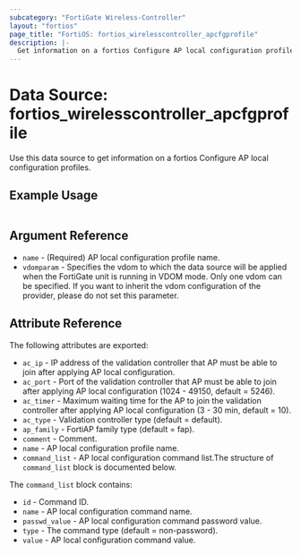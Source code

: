 ```yaml
---
subcategory: "FortiGate Wireless-Controller"
layout: "fortios"
page_title: "FortiOS: fortios_wirelesscontroller_apcfgprofile"
description: |-
  Get information on a fortios Configure AP local configuration profiles.
---
```


# Data Source: fortios_wirelesscontroller_apcfgprofile
Use this data source to get information on a fortios Configure AP local configuration profiles.


## Example Usage

```hcl

```

## Argument Reference

* `name` - (Required) AP local configuration profile name.
* `vdomparam` - Specifies the vdom to which the data source will be applied when the FortiGate unit is running in VDOM mode. Only one vdom can be specified. If you want to inherit the vdom configuration of the provider, please do not set this parameter.

## Attribute Reference

The following attributes are exported:

* `ac_ip` - IP address of the validation controller that AP must be able to join after applying AP local configuration.
* `ac_port` - Port of the validation controller that AP must be able to join after applying AP local configuration (1024 - 49150, default = 5246).
* `ac_timer` - Maximum waiting time for the AP to join the validation controller after applying AP local configuration (3 - 30 min, default = 10).
* `ac_type` - Validation controller type (default = default).
* `ap_family` - FortiAP family type (default = fap).
* `comment` - Comment.
* `name` - AP local configuration profile name.
* `command_list` - AP local configuration command list.The structure of `command_list` block is documented below.

The `command_list` block contains:

* `id` - Command ID.
* `name` - AP local configuration command name.
* `passwd_value` - AP local configuration command password value.
* `type` - The command type (default = non-password).
* `value` - AP local configuration command value.
